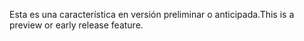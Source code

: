 <span data-ttu-id="5eebf-101">Esta es una característica en versión preliminar o anticipada.</span><span class="sxs-lookup"><span data-stu-id="5eebf-101">This is a preview or early release feature.</span></span>